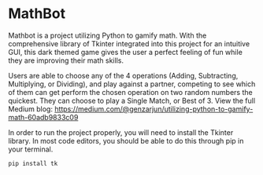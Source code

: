 # MathBot

Mathbot is a project utilizing Python to gamify math. With the comprehensive library of Tkinter integrated into this project for an intuitive GUI, this dark themed game gives the user a perfect feeling of fun while they are improving their math skills. 

Users are able to choose any of the 4 operations (Adding, Subtracting, Multiplying, or Dividing), and play against a partner, competing to see which of them can get perform the chosen operation on two random numbers the quickest. They can choose to play a Single Match, or Best of 3. View the full Medium blog: https://medium.com/@genzarjun/utilizing-python-to-gamify-math-60adb9833c09

In order to run the project properly, you will need to install the Tkinter library. In most code editors, you should be able to do this through pip in your terminal.

```
pip install tk
```

